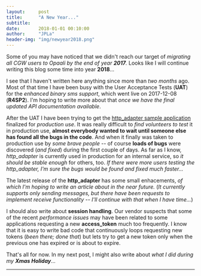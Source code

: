 ```yaml
---
layout:     post
title:      "A New Year..."
subtitle:   
date:       2018-01-01 00:10:00
author:     "JPLa"
header-img: "img/newyear2018.png"
---
```

Some of you may have noticed that we didn't reach our target of _migrating all CGW users to Opaali by the end of year **2017**._ Looks like I will continue writing this blog some time into year **2018**...

I see that I haven't written here anything since more than _two months_ ago. Most of that time I have been busy with the User Acceptance Tests (__UAT__) for the _enhanced binary sms support_, which went live on 2017-12-08 (__R4SP2__). I'm hoping to write more about that _once we have the final updated API documentation available_.

After the UAT I have been trying to get the [http_adapter sample application](https://github.com/MiiKos/Opaali/tree/master/sample_applications/http_adapter) finalized for _production use_. It was really difficult to _find volunteers to test_ it in production use, __almost everybody wanted to wait until someone else has found all the bugs in the code__. And when it finally was taken to production use by _some brave people_ -- of course __loads of bugs__ were discovered (_and fixed_) during the first couple of days. As far as I know, _http_adapter_ is currently used in production for an internal service, so _it should be stable enough_ for others, too. _If there were more users testing the http_adapter, I'm sure the bugs would be found and fixed much faster..._

The latest release of the __http_adapter__ has some small enhacements, _of which I'm hoping to write an article about in the near future._
(_It currently supports only sending messages, but there have been requests to implement receive functionality -- I'll continue with that when I have time..._)

I should also write about __session handling__. Our vendor suspects that some of the recent _performance issues_ may have been related to some applications requesting a new **access_token** much too frequently. I know that it is easy to write bad code that continuously loops requesting new tokens (_been there; done that_) but lets try to get a new token only when the previous one has expired or is about to expire.

That's all for now. In my next post, I might also write about _what I did during my **Xmas Holiday**_...

----
